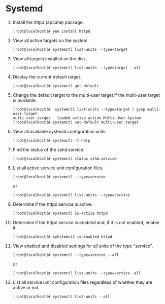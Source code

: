 Systemd
======
1. Install the httpd (apcahe) package.

       [root@localhost]# yum install httpd

2. View all active targets on the system.

       [root@localhost]# systemctl list-units --type=target

3. View all targets installed on the disk.

       [root@localhost]# systemctl list-units --type=target --all

4. Display the current default target.

       [root@localhost]# systemctl get-default

5. Change the default target to the multi-user target if the multi-user target is available.

       [root@localhost]#  systemctl list-units --type=target | grep multi-user.target
       multi-user.target   loaded active active Multi-User System
       [root@localhost]# systemctl set-default multi-user.target

6. View all available systemd configuration units.

       [root@localhost]# systemctl -t help

7. Find the status of the sshd service.

       [root@localhost]# systemctl status sshd.service

8. List all active service unit configuration files.

       [root@localhost]# systemctl --type=service

      or

       [root@localhost]# systemctl list-units --type=service
       

9. Determine if the httpd service is active.

       [root@localhost]# systemctl is-active httpd
       

10. Determine if the httpd service is enabled and, if it is not enabled, enable it.

       `
       [root@localhost]# syhstemctl is-enabled httpd
       `


11. View enabled and disabled settings for all units of the type "service".

       `[root@localhost]# systemctl --type=service --all`
       
       or

       `[root@localhost]# systemctl list-units --type=service -all`

12. List all service unit configuration files regardless of whether they are active or not.

       `[root@localhost]# systemctl list-units --all`

